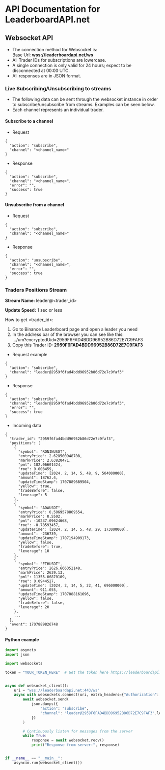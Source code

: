 # API Documentation for LeaderboardAPI.net

## Websocket API

- The connection method for Websocket is:   
Base Url: **wss://leaderboardapi.net/ws**
- All Trader IDs for subscriptions are lowercase.
- A single connection is only valid for 24 hours; expect to be disconnected at 00:00 UTC.
- All responses are in JSON format.

### Live Subscribing/Unsubscribing to streams

- The following data can be sent through the websocket instance in order to subscribe/unsubscribe 
from streams. Examples can be seen below.
- Each channel represents an individual trader.

#### Subscribe to a channel

- Request   
```
{
  "action": "subscribe",
  "channel": "<channel_name>"
}
```

- Response
```
{
  "action": "subscribe",
  "channel": "<channel_name>",
  "error": "",
  "success": true
}
```

#### Unsubscribe from a channel
- Request 
```
{
  "action": "subscribe",
  "channel": "<channel_name>"
}
```

- Response
```
{
  "action": "unsubscribe",
  "channel": "<channel_name>",
  "error": "",
  "success": true
}
```

### Traders Positions Stream

**Stream Name:** leader@<trader_id>

**Update Speed:** 1 sec or less

How to get <trader_id>:
1. Go to Binance Leaderboard page and open a leader you need
2. In the address bar of the browser you can see like this:   
.../um?encryptedUid=2959F6FAD4BDD96952B86D72E7C9FAF3  
3. Copy this Trader ID: **2959F6FAD4BDD96952B86D72E7C9FAF3**

- Request example
```
{
  "action": "subscribe",
  "channel": "leader@2959f6fad4bdd96952b86d72e7c9faf3"
}
```

- Response
```
{
  "action": "subscribe",
  "channel": "leader@2959f6fad4bdd96952b86d72e7c9faf3",
  "error": "",
  "success": true
}
```

- Incoming data
```
{
  "trader_id": "2959f6fad4bdd96952b86d72e7c9faf3",
  "positions": [
    {
      "symbol": "RONINUSDT",
      "entryPrice": 2.628500948708,
      "markPrice": 2.63820471,
      "pnl": 182.06601424,
      "roe": 0.003459,
      "updateTime": [2024, 2, 14, 5, 48, 9, 504000000],
      "amount": 18762.4,
      "updateTimeStamp": 1707889689504,
      "yellow": true,
      "tradeBefore": false,
      "leverage": 5
    },
    {
      "symbol": "ADAUSDT",
      "entryPrice": 0.5069578869554,
      "markPrice": 0.5502,
      "pnl": -10237.09624668,
      "roe": -0.78593457,
      "updateTime": [2024, 2, 14, 5, 48, 29, 173000000],
      "amount": -236739,
      "updateTimeStamp": 1707194909173,
      "yellow": false,
      "tradeBefore": true,
      "leverage": 10
    },
    {
      "symbol": "ETHUSDT",
      "entryPrice": 2626.666352148,
      "markPrice": 2639.13,
      "pnl": 11355.06870109,
      "roe": 0.0944527,
      "updateTime": [2024, 2, 14, 5, 22, 41, 696000000],
      "amount": 911.055,
      "updateTimeStamp": 1707888161696,
      "yellow": false,
      "tradeBefore": false,
      "leverage": 20
    },
    ...
  ],
  "event": 1707889826748
}
```

#### Python example

```python
import asyncio
import json

import websockets

token = "YOUR_TOKEN_HERE"  # Get the token here https://leaderboardapi.net/get_token


async def websocket_client():
    uri = "wss://leaderboardapi.net:443/ws"
    async with websockets.connect(uri, extra_headers={"Authorization": token}) as websocket:
        await websocket.send(
            json.dumps({
                "action": "subscribe",
                "channel": "leader@2959F6FAD4BDD96952B86D72E7C9FAF3".lower()
            })
        )

        # Continuously listen for messages from the server
        while True:
            response = await websocket.recv()
            print("Response from server:", response)


if __name__ == "__main__":
    asyncio.run(websocket_client())

```


